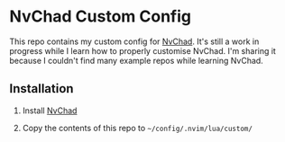 # NvChad Custom Config

This repo contains my custom config for [NvChad](https://nvchad.com). It's still a work in progress while I learn how to properly customise NvChad. I'm sharing it because I couldn't find many example repos while learning NvChad.

## Installation

1. Install [NvChad](https://nvchad.com/docs/quickstart/install)

2. Copy the contents of this repo to `~/config/.nvim/lua/custom/`


